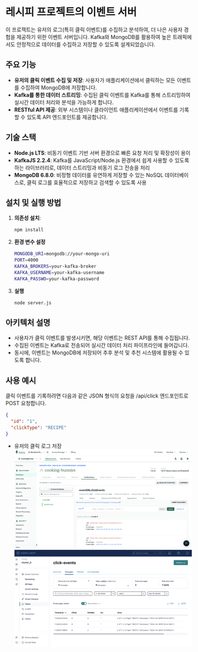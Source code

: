 
# 레시피 프로젝트의 이벤트 서버
이 프로젝트는 유저의 로그(특히 클릭 이벤트)를 수집하고 분석하여, 더 나은 사용자 경험을 제공하기 위한 이벤트 서버입니다. 
Kafka와 MongoDB를 활용하여 높은 트래픽에서도 안정적으로 데이터를 수집하고 저장할 수 있도록 설계되었습니다.

## 주요 기능

- **유저의 클릭 이벤트 수집 및 저장**: 사용자가 애플리케이션에서 클릭하는 모든 이벤트를 수집하여 MongoDB에 저장합니다.
- **Kafka를 통한 데이터 스트리밍**: 수집된 클릭 이벤트를 Kafka를 통해 스트리밍하여 실시간 데이터 처리와 분석을 가능하게 합니다.
- **RESTful API 제공**: 외부 시스템이나 클라이언트 애플리케이션에서 이벤트를 기록할 수 있도록 API 엔드포인트를 제공합니다.

## 기술 스택

- **Node.js LTS**: 비동기 이벤트 기반 서버 환경으로 빠른 요청 처리 및 확장성이 용이
- **KafkaJS 2.2.4**: Kafka를 JavaScript/Node.js 환경에서 쉽게 사용할 수 있도록 하는 라이브러리로, 데이터 스트리밍과 비동기 로그 전송을 처리
- **MongoDB 6.8.0**: 비정형 데이터를 유연하게 저장할 수 있는 NoSQL 데이터베이스로, 클릭 로그를 효율적으로 저장하고 검색할 수 있도록 사용

## 설치 및 실행 방법

1. **의존성 설치**:
   ```bash
   npm install
    ```
2. **환경 변수 설정**
   ```bash
   MONGODB_URI=mongodb://your-mongo-uri
   PORT=4000
   KAFKA_BROKERS=your-kafka-broker
   KAFKA_USERNAME=your-kafka-username
   KAFKA_PASSWO=your-kafka-password
   ```
3. **실행**
   ```bash
   node server.js
    ```
## 아키텍처 설명
- 사용자가 클릭 이벤트를 발생시키면, 해당 이벤트는 REST API를 통해 수집됩니다.
- 수집된 이벤트는 Kafka로 전송되어 실시간 데이터 처리 파이프라인에 들어갑니다.
- 동시에, 이벤트는 MongoDB에 저장되어 추후 분석 및 추천 시스템에 활용될 수 있도록 합니다.
## 사용 예시
클릭 이벤트를 기록하려면 다음과 같은 JSON 형식의 요청을 /api/click 엔드포인트로 POST 요청합니다.
```json
{
  "id": "1",
  "clickType": "RECIPE"
}
```
- 유저의 클릭 로그 저장
![mongodb_click.png](images/mongodb_click.png)
![kafka_click.png](images/kafka_click.png)
